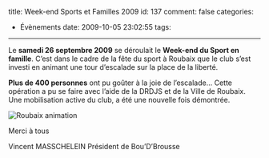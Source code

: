 title: Week-end Sports et Familles 2009
id: 137
comment: false
categories:
  - Évènements
date: 2009-10-05 23:02:55
tags:
---

Le **samedi 26 septembre 2009** se déroulait le **Week-end du Sport en famille**.
C’est dans le cadre de la fête du sport à Roubaix que le club s’est investi en animant une tour d’escalade sur la place de la liberté.

**Plus de 400 personnes** ont pu goûter à la joie de l’escalade…
Cette opération a pu se faire avec l’aide de la DRDJS et de la Ville de Roubaix.
Une mobilisation active du club, a été une nouvelle fois démontrée.

![Roubaix animation ](http://boudbrousse.fr/wp-content/uploads/2009/10/roubaix-animation-008-225x300.jpg "Roubaix animation ")

Merci à tous

Vincent MASSCHELEIN
Président de Bou’D’Brousse